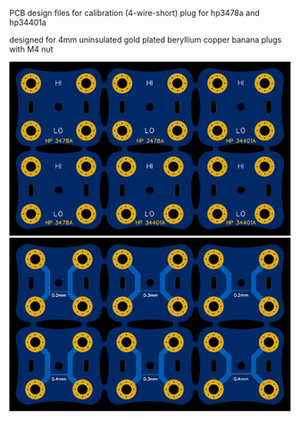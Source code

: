 PCB design files for calibration (4-wire-short) plug for hp3478a and hp34401a

designed for 4mm uninsulated gold plated beryllium copper banana plugs with M4 nut

<img src="https://raw.githubusercontent.com/vinayshanbhag/4-wire-short/main/Photo-View_front.svg" width="1000"/>

<img src="https://raw.githubusercontent.com/vinayshanbhag/4-wire-short/main/Photo-View_back.svg" width="1000" />
